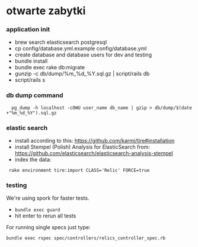 # otwarte zabytki

### application init
 - brew search elasticsearch postgresql
 - cp config/database.yml.example config/database.yml
 - create database and database users for dev and testing
 - bundle install
 - bundle exec rake db:migrate
 - gunzip -c db/dump/%m_%d_%Y.sql.gz | script/rails db
 - script/rails s

### db dump command
```bash:
  pg_dump -h localhost -cOWU user_name db_name | gzip > db/dump/$(date +"%m_%d_%Y").sql.gz
```

### elastic search
 - install according to this: https://github.com/karmi/tire#installation
 - install Stempel (Polish) Analysis for ElasticSearch from: https://github.com/elasticsearch/elasticsearch-analysis-stempel
 - index the data:

 ```bash:
  rake environment tire:import CLASS='Relic' FORCE=true
 ```

### testing

 We're using spork for faster tests.

 - ```bundle exec guard```
 - hit enter to rerun all tests

 For running single specs just type:

```bash
bundle exec rspec spec/controllers/relics_controller_spec.rb
```

